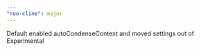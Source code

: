 ```yaml
---
"roo-cline": major
---
```


Default enabled autoCondenseContext and moved settings out of Experimental

